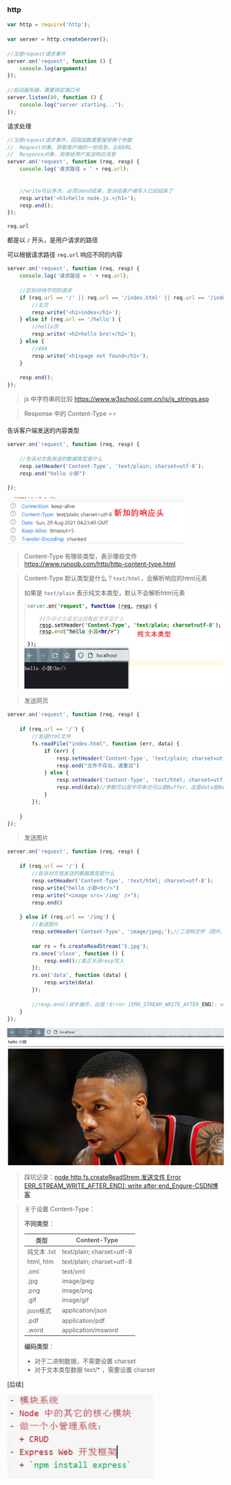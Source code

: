

### http



```js
var http = require('http');

var server = http.createServer();

//注册request请求事件
server.on('request', function () {
    console.log(arguments)
});

//启动服务器，需要绑定端口号
server.listen(80, function () {
    console.log("server starting...");
});
```



请求处理

```js
//注册request请求事件，回调函数需要接受两个参数
//  Request对象，获取客户端的一些信息，比如URL
//  Responce对象，用来给用户发送响应消息
server.on('request', function (req, resp) {
    console.log('请求路径 = ' + req.url);


    //write可以多次，必须以end结束，告诉给客户端写入已经结束了
    resp.write('<h1>hello node.js.</h1>');
    resp.end();
});
```



`req.url`

都是以 `/` 开头，是用户请求的路径

可以根据请求路径 `req.url` 响应不同的内容

```js
server.on('request', function (req, resp) {
    console.log('请求路径 = ' + req.url);

    //区别对待不同的请求
    if (req.url == '/' || req.url == '/index.html' || req.url == '/index') {
        //主页
        resp.write('<h1>index</h1>');
    } else if (req.url == '/hello') {
        //hello页
        resp.write('<h2>hello bro!</h2>');
    } else {
        //404
        resp.write('<h1>page not found</h1>');
    }
    
    resp.end();
});
```

> js 中字符串的比较 https://www.w3school.com.cn/js/js_strings.asp



> Response 中的 Content-Type ⭐⭐

告诉客户端发送的内容类型

```js
server.on('request', function (req, resp) {

    //告诉对方我发送的数据类型是什么
    resp.setHeader('Content-Type', 'text/plain; charset=utf-8');
    resp.end("hello 小郭")

});
```

<img src="images/03基础.assets/image-20210829122440003.png" alt="image-20210829122440003" style="zoom:80%;" />

> Content-Type 有哪些类型，表示哪些文件 https://www.runoob.com/http/http-content-type.html

> Content-Type 默认类型是什么？`text/html`，会解析响应的html元素
>
> 如果是 `text/plain` 表示纯文本类型，默认不会解析html元素
>
>   <img src="images/03基础.assets/image-20210829123133459.png" alt="image-20210829123133459" style="zoom:80%;" />



> 发送网页

```js
server.on('request', function (req, resp) {

    if (req.url == '/') {
        //发送html文件
        fs.readFile("index.html", function (err, data) {
            if (err) {
                resp.setHeader('Content-Type', 'text/plain; charset=utf-8');
                resp.end("文件不存在，请重试")
            } else {
                resp.setHeader('Content-Type', 'text/html; charset=utf-8');
                resp.end(data)//参数可以是字符串也可以是Buffer，这里data是Buffer类型
            }
        });

    }
});
```



> 发送图片

```js
server.on('request', function (req, resp) {

    if (req.url == '/') {
        //告诉对方我发送的数据类型是什么
        resp.setHeader('Content-Type', 'text/html; charset=utf-8');
        resp.write("hello 小郭<hr/>")
        resp.write("<image src='/img' />");
        resp.end()

    } else if (req.url == '/img') {
        //发送图片
        resp.setHeader('Content-Type', 'image/jpeg;');//二进制文件（图片、音频）不需要指定编码

        var rs = fs.createReadStream('5.jpg');
        rs.once('close', function () {
            resp.end()//真正关闭resp写入
        });
        rs.on('data', function (data) {
            resp.write(data)
        });

        //resp.end()异步操作，出错！Error [ERR_STREAM_WRITE_AFTER_END]: write after end
    }
});
```

<img src="images/03基础.assets/image-20210829125444176.png" alt="image-20210829125444176" style="zoom:80%;" />

> 踩坑记录：[node http fs.createReadStrem 发送文件 Error ERR_STREAM_WRITE_AFTER_END\]: write after end_Engure-CSDN博客](https://blog.csdn.net/qq_43341057/article/details/119979359)



> 关于设置 Content-Type：
>
> **不同类型**：
>
> | 类型        | Content-Type              |
> | ----------- | ------------------------- |
> | 纯文本 .txt | text/plain; charset=utf-8 |
> | html, htm   | text/plain; charset=utf-8 |
> | .xml        | text/xml                  |
> | .jpg        | image/jpeg                |
> | .png        | image/png                 |
> | .gif        | image/gif                 |
> | json格式    | application/json          |
> | .pdf        | application/pdf           |
> | .word       | application/msword        |
>
> **编码类型**：
>
> - 对于二进制数据，不需要设置 charset
> - 对于文本类型数据 text/* ，需要设置 charset





[后续]

<img src="images/03基础.assets/image-20210829142111108.png" alt="image-20210829142111108" style="zoom:80%;" />







